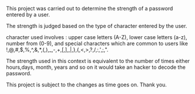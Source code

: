 This project was carried out to determine the strength of a password entered by a user.

The strength is judged based on the type of character entered by the user.

character used involves : upper case letters (A-Z), lower case letters (a-z), number from (0-9), and special characters which are common to users like !,@,#,$,%,^,&,*,(,),_,-,+,[,],\,|,},{,<,>,?,/,:,',;,".

The strength used in this context is equivalent to the number of times either hours,days, month, years and so on it would take an hacker to decode the password.

This project is subject to the changes as time goes on. Thank you.


